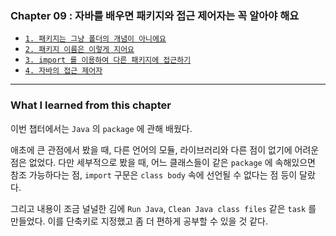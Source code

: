 
### Chapter 09 : 자바를 배우면 패키지와 접근 제어자는 꼭 알아야 해요

- [`1. 패키지는 그냥 폴더의 개념이 아니에요`](./section_01_04.md)
- [`2. 패키지 이름은 이렇게 지어요`](./section_01_04.md)
- [`3. import 를 이용하여 다른 패키지에 접근하기`](./section_01_04.md)
- [`4. 자바의 접근 제어자`](./section_01_04.md)

---

### What I learned from this chapter

이번 챕터에서는 `Java` 의 `package` 에 관해 배웠다.

애초에 큰 관점에서 봤을 때, 다른 언어의 모듈, 라이브러리와 다른 점이 없기에 어려운 점은 없었다. 
다만 세부적으로 봤을 때, 어느 클래스들이 같은 `package` 에 속해있으면 참조 가능하다는 점, `import` 구문은 `class body` 속에 선언될 수 없다는 점 등이 달랐다.

그리고 내용이 조금 널널한 김에 `Run Java`, `Clean Java class files` 같은 `task` 를 만들었다. 이를 단축키로 지정했고 좀 더 편하게 공부할 수 있을 것 같다.
